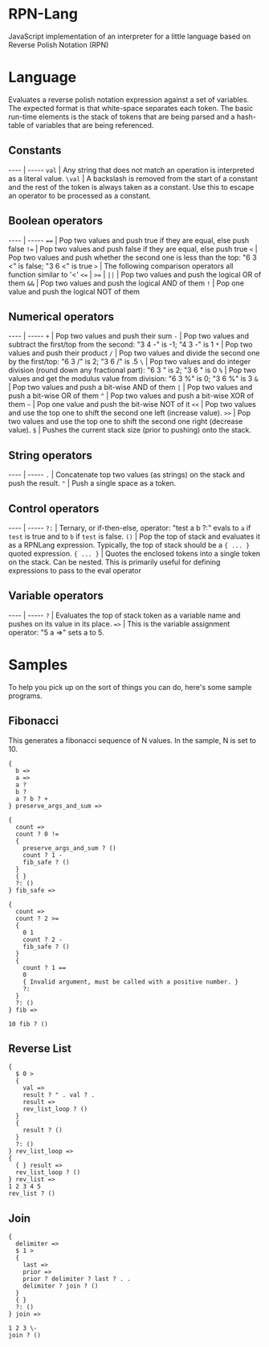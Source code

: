 # RPN-Lang
JavaScript implementation of an interpreter for a little language based on Reverse Polish Notation (RPN)

# Language
Evaluates a reverse polish notation expression against a set of variables. The expected format is that white-space separates each token. The basic run-time elements is the stack of tokens that are being parsed and a hash-table of variables that are being referenced.

## Constants
---- | -----
`val` | Any string that does not match an operation is interpreted as a literal value.
`\val` | A backslash is removed from the start of a constant and the rest of the token is always taken as a constant. Use this to escape an operator to be processed as a constant.

## Boolean operators
---- | -----
`==` | Pop two values and push true if they are equal, else push false
`!=` | Pop two values and push false if they are equal, else push true
`<` | Pop two values and push whether the second one is less than the top: "6 3 <" is false; "3 6 <" is true
`>` | The following comparison operators all function similar to '<'
`<=` |
`>=` |
`||` | Pop two values and push the logical OR of them
`&&` | Pop two values and push the logical AND of them
`!` | Pop one value and push the logical NOT of them

## Numerical operators
---- | -----
`+` | Pop two values and push their sum
`-` | Pop two values and subtract the first/top from the second: "3 4 -" is -1; "4 3 -" is 1
`*` | Pop two values and push their product
`/` | Pop two values and divide the second one by the first/top: "6 3 /" is 2; "3 6 /" is .5
`\` | Pop two values and do integer division (round down any fractional part): "6 3 \" is 2; "3 6 \" is 0
`%` | Pop two values and get the modulus value from division: "6 3 %" is 0; "3 6 %" is 3
`&` | Pop two values and push a bit-wise AND of them
`|` | Pop two values and push a bit-wise OR of them
`^` | Pop two values and push a bit-wise XOR of them
`~` | Pop one value and push the bit-wise NOT of it
`<<` | Pop two values and use the top one to shift the second one left (increase value).
`>>` | Pop two values and use the top one to shift the second one right (decrease value).
`$` | Pushes the current stack size (prior to pushing) onto the stack.

## String operators
---- | -----
`.` | Concatenate top two values (as strings) on the stack and push the result.
`"` | Push a single space as a token.

## Control operators
---- | -----
`?:` | Ternary, or if-then-else, operator: "test a b ?:" evals to `a` if `test` is true and to `b` if `test` is false.
`()` | Pop the top of stack and evaluates it as a RPNLang expression. Typically, the top of stack should be a `{ ... }` quoted expression.
`{ ... }` | Quotes the enclosed tokens into a single token on the stack. Can be nested. This is primarily useful for defining expressions to pass to the eval operator

## Variable operators
---- | -----
`?` | Evaluates the top of stack token as a variable name and pushes on its value in its place.
`=>` | This is the variable assignment operator: "5 a =>" sets a to 5.

# Samples
To help you pick up on the sort of things you can do, here's some sample programs.
## Fibonacci
This generates a fibonacci sequence of N values. In the sample, N is set to 10.
```
{
  b =>
  a =>
  a ?
  b ?
  a ? b ? +
} preserve_args_and_sum =>

{
  count =>
  count ? 0 !=
  {
    preserve_args_and_sum ? ()
    count ? 1 -
    fib_safe ? ()
  }
  { }
  ?: ()
} fib_safe =>

{
  count =>
  count ? 2 >=
  {
    0 1
    count ? 2 - 
    fib_safe ? ()
  }
  {
    count ? 1 ==
    0
    { Invalid argument, must be called with a positive number. }
    ?:
  }
  ?: ()
} fib =>

10 fib ? ()
```
## Reverse List
```
{
  $ 0 >
  {
    val =>
    result ? " . val ? .
    result =>
    rev_list_loop ? ()
  }
  {
    result ? ()
  }
  ?: ()
} rev_list_loop =>
{
  { } result =>
  rev_list_loop ? ()
} rev_list =>
1 2 3 4 5
rev_list ? ()
```
## Join
```
{
  delimiter =>
  $ 1 >
  {
    last =>
    prior =>
    prior ? delimiter ? last ? . .
    delimiter ? join ? ()
  }
  { }
  ?: ()
} join =>

1 2 3 \-
join ? ()
```
